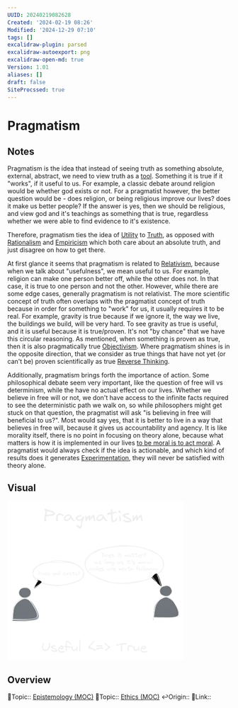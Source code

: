 ```yaml
---
UUID: 20240219082628
Created: '2024-02-19 08:26'
Modified: '2024-12-29 07:10'
tags: []
excalidraw-plugin: parsed
excalidraw-autoexport: png
excalidraw-open-md: true
Version: 1.01
aliases: []
draft: false
SiteProcssed: true
---
```


# Pragmatism

## Notes

Pragmatism is the idea that instead of seeing truth as something absolute, external, abstract, we need to view truth as a [tool](/notes/instrumental.md). Something it is true if it "works", if it useful to us. For example, a classic debate around religion would be whether god exists or not. For a pragmatist however, the better question would be - does religion, or being religious improve our lives? does it make us better people? If the answer is yes, then we should be religious, and view god and it's teachings as something that is true, regardless whether we were able to find evidence to it's existence.

Therefore, pragmatism ties the idea of [Utility](/notes/utility.md) to [Truth](/notes/truth.md), as opposed with [Rationalism](/notes/rationalism.md) and [Empiricism](/notes/empiricism.md) which both care about an absolute truth, and just disagree on how to get there.

At first glance it seems that pragmatism is related to [Relativism](/notes/relativism.md), because when we talk about "usefulness", we mean useful to us. For example, religion can make one person better off, while the other does not. In that case, it is true to one person and not the other. However, while there are some edge cases, generally pragmatism is not relativist. The more scientific concept of truth often overlaps with the pragmatist concept of truth because in order for something to "work" for us, it usually requires it to be real. For example, gravity is true because if we ignore it, the way we live, the buildings we build, will be very hard. To see gravity as true is useful, and it is useful because it is true/proven. It's not "by chance" that we have this circular reasoning. As mentioned, when something is proven as true, then it is also pragmatically true [Objectivism](/notes/objectivism.md). Where pragmatism shines is in the opposite direction, that we consider as true things that have not yet (or can't be) proven scientifically as true [Reverse Thinking](/notes/reverse-thinking.md).

Additionally, pragmatism brings forth the importance of action. Some philosophical debate seem very important, like the question of free will vs determinism, while the have no actual effect on our lives. Whether we believe in free will or not, we don't have access to the infinite facts required to see the deterministic path we walk on, so while philosophers might get stuck on that question, the pragmatist will ask "is believing in free will beneficial to us?". Most would say yes, that it is better to live in a way that believes in free will, because it gives us accountability and agency. It is like morality itself, there is no point in focusing on theory alone, because what matters is how it is implemented in our lives [to be moral is to act moral](/notes/to-be-moral-is-to-act-moral.md). A pragmatist would always check if the idea is actionable, and which kind of results does it generates [Experimentation](/notes/testing.md), they will never be satisfied with theory alone.

## Visual

![Pragmatism.webp](/notes/pragmatism.webp)

## Overview
🔼Topic:: [Epistemology (MOC)](/mocs/epistemology-moc.md)
🔼Topic:: [Ethics (MOC)](/mocs/ethics-moc.md)
↩️Origin::
🔗Link::

